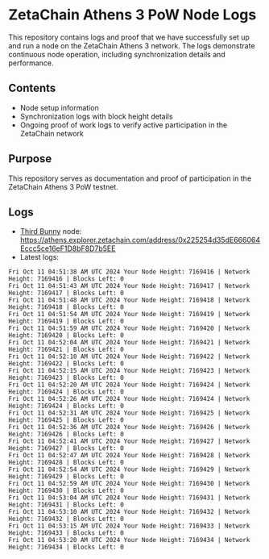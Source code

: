 # ZetaChain Athens 3 PoW Node Logs
This repository contains logs and proof that we have successfully set up and run a node on the ZetaChain Athens 3 network. The logs demonstrate continuous node operation, including synchronization details and performance.

## Contents
- Node setup information
- Synchronization logs with block height details
- Ongoing proof of work logs to verify active participation in the ZetaChain network

## Purpose
This repository serves as documentation and proof of participation in the ZetaChain Athens 3 PoW testnet.

## Logs

- [Third Bunny](https://thirdbunny.xyz/) node: https://athens.explorer.zetachain.com/address/0x225254d35dE666064Eccc5ce16eF1D8bF8D7b5EE
- Latest logs:
```
Fri Oct 11 04:51:38 AM UTC 2024 Your Node Height: 7169416 | Network Height: 7169416 | Blocks Left: 0
Fri Oct 11 04:51:43 AM UTC 2024 Your Node Height: 7169417 | Network Height: 7169417 | Blocks Left: 0
Fri Oct 11 04:51:48 AM UTC 2024 Your Node Height: 7169418 | Network Height: 7169418 | Blocks Left: 0
Fri Oct 11 04:51:54 AM UTC 2024 Your Node Height: 7169419 | Network Height: 7169419 | Blocks Left: 0
Fri Oct 11 04:51:59 AM UTC 2024 Your Node Height: 7169420 | Network Height: 7169420 | Blocks Left: 0
Fri Oct 11 04:52:04 AM UTC 2024 Your Node Height: 7169421 | Network Height: 7169421 | Blocks Left: 0
Fri Oct 11 04:52:10 AM UTC 2024 Your Node Height: 7169422 | Network Height: 7169422 | Blocks Left: 0
Fri Oct 11 04:52:15 AM UTC 2024 Your Node Height: 7169423 | Network Height: 7169423 | Blocks Left: 0
Fri Oct 11 04:52:20 AM UTC 2024 Your Node Height: 7169424 | Network Height: 7169424 | Blocks Left: 0
Fri Oct 11 04:52:26 AM UTC 2024 Your Node Height: 7169424 | Network Height: 7169424 | Blocks Left: 0
Fri Oct 11 04:52:31 AM UTC 2024 Your Node Height: 7169425 | Network Height: 7169425 | Blocks Left: 0
Fri Oct 11 04:52:36 AM UTC 2024 Your Node Height: 7169426 | Network Height: 7169426 | Blocks Left: 0
Fri Oct 11 04:52:41 AM UTC 2024 Your Node Height: 7169427 | Network Height: 7169427 | Blocks Left: 0
Fri Oct 11 04:52:47 AM UTC 2024 Your Node Height: 7169428 | Network Height: 7169428 | Blocks Left: 0
Fri Oct 11 04:52:54 AM UTC 2024 Your Node Height: 7169429 | Network Height: 7169429 | Blocks Left: 0
Fri Oct 11 04:52:59 AM UTC 2024 Your Node Height: 7169430 | Network Height: 7169430 | Blocks Left: 0
Fri Oct 11 04:53:04 AM UTC 2024 Your Node Height: 7169431 | Network Height: 7169431 | Blocks Left: 0
Fri Oct 11 04:53:10 AM UTC 2024 Your Node Height: 7169432 | Network Height: 7169432 | Blocks Left: 0
Fri Oct 11 04:53:15 AM UTC 2024 Your Node Height: 7169433 | Network Height: 7169433 | Blocks Left: 0
Fri Oct 11 04:53:20 AM UTC 2024 Your Node Height: 7169434 | Network Height: 7169434 | Blocks Left: 0
```
